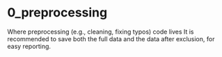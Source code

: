 # 0_preprocessing
Where preprocessing (e.g., cleaning, fixing typos) code lives
It is recommended to save both the full data and the data after exclusion, for easy reporting.